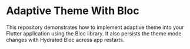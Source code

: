# Adaptive Theme With Bloc
This repository demonstrates how to implement adaptive theme into your Flutter application using the Bloc library. It also persists the theme mode changes with Hydrated Bloc across app restarts.




